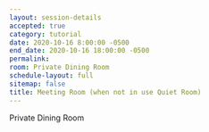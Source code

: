 ```yaml
---
layout: session-details
accepted: true
category: tutorial
date: 2020-10-16 8:00:00 -0500
end_date: 2020-10-16 18:00:00 -0500
permalink:
room: Private Dining Room
schedule-layout: full
sitemap: false
title: Meeting Room (when not in use Quiet Room)
---
```

Private Dining Room
